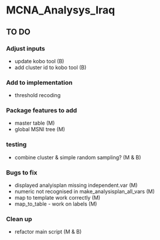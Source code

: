 # MCNA_Analysys_Iraq



## TO DO

### Adjust inputs

- update kobo tool (B)
- add cluster id to kobo tool (B)

### Add to implementation

- threshold recoding

### Package features to add

- master table (M)
- global MSNI tree (M)

### testing

- combine cluster & simple random sampling?  (M & B)

### Bugs to fix

- displayed analyisplan missing independent.var  (M)
- numeric not recognised in make_analysisplan_all_vars  (M)
- map to template work correctly  (M)
- map_to_table - work on labels  (M)

### Clean up

- refactor main script (M & B)